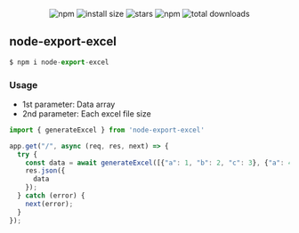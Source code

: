 <div align='center'>

![npm](https://badgen.net/npm/v/node-export-excel)
![install size](https://badgen.net/packagephobia/install/node-export-excel)
![stars](https://badgen.net/github/stars/jinnatul/node-export-excel)
![npm](https://img.shields.io/npm/dw/node-export-excel)
![total downloads](https://badgen.net/npm/dt/node-export-excel)

</div>

## node-export-excel

```js
$ npm i node-export-excel
```

### Usage

- 1st parameter: Data array
- 2nd parameter: Each excel file size
```js
import { generateExcel } from 'node-export-excel'

app.get("/", async (req, res, next) => {
  try {
    const data = await generateExcel([{"a": 1, "b": 2, "c": 3}, {"a": 4, "b": 5, "c": 6}, {"a": 2, "b": 7, "c": 3}], 2);
    res.json({
      data
    });
  } catch (error) {
    next(error);
  }
});

```